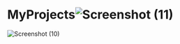 # MyProjects![Screenshot (11)](https://github.com/Prakshij/MyProjects/assets/91240736/0d6608ed-1de4-4f5d-b007-c07220a3bb4c)
![Screenshot (10)](https://github.com/Prakshij/MyProjects/assets/91240736/b5b80bd2-3a81-4809-ba6f-52ca7d459f3d)
